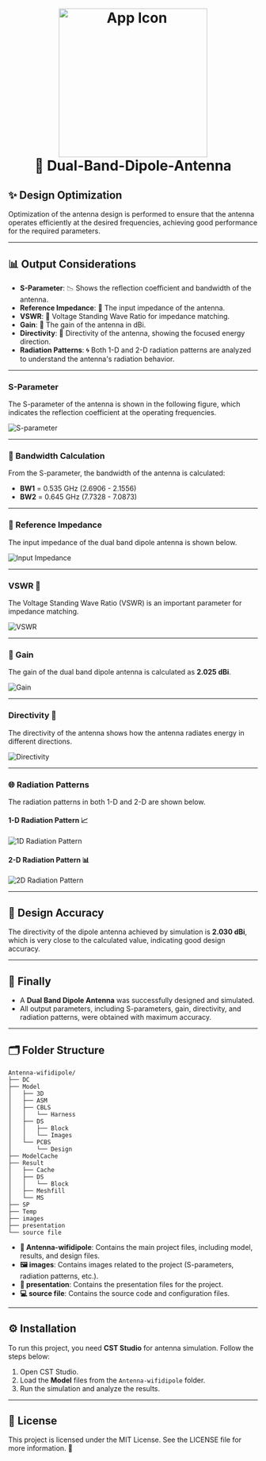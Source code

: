 <div align="center">  
<h1 align="center">  
 <img src="images/dipole_antenna.gif" alt="App Icon" width="300">  
<br>📡 Dual-Band-Dipole-Antenna</h1>  
</div> 

## ✨ Design Optimization  
Optimization of the antenna design is performed to ensure that the antenna operates efficiently at the desired frequencies, achieving good performance for the required parameters.  

---

## 📊 Output Considerations  

- **S-Parameter**: 📉 Shows the reflection coefficient and bandwidth of the antenna.  
- **Reference Impedance**: 🎯 The input impedance of the antenna.  
- **VSWR**: 📏 Voltage Standing Wave Ratio for impedance matching.  
- **Gain**: 📡 The gain of the antenna in dBi.  
- **Directivity**: 🔭 Directivity of the antenna, showing the focused energy direction.  
- **Radiation Patterns**: 🌀 Both 1-D and 2-D radiation patterns are analyzed to understand the antenna's radiation behavior.  

---

### S-Parameter  
The S-parameter of the antenna is shown in the following figure, which indicates the reflection coefficient at the operating frequencies.  

![S-parameter](images/s_parameters.png)  

---

### 📐 Bandwidth Calculation  
From the S-parameter, the bandwidth of the antenna is calculated:  
- **BW1** = 0.535 GHz (2.6906 - 2.1556)  
- **BW2** = 0.645 GHz (7.7328 - 7.0873)  

---

### 🔌 Reference Impedance  
The input impedance of the dual band dipole antenna is shown below.  

![Input Impedance](images/imput_impedence.png)  

---

### VSWR 📶  
The Voltage Standing Wave Ratio (VSWR) is an important parameter for impedance matching.  

![VSWR](images/voltage_standing_wave_ratio(VSWR).png)  

---

### 🚀 Gain  
The gain of the dual band dipole antenna is calculated as **2.025 dBi**.  

![Gain](images/gain_and_directivity.png)  

---

### Directivity 🔦  
The directivity of the antenna shows how the antenna radiates energy in different directions.  

![Directivity](images/gain_and_directivity.png)  

---

### 🌐 Radiation Patterns  
The radiation patterns in both 1-D and 2-D are shown below.  

#### 1-D Radiation Pattern 📈  
![1D Radiation Pattern](images/1d_radiation_pattern.png)  

#### 2-D Radiation Pattern 📊  
![2D Radiation Pattern](images/2d_radiation_pattern.png)  

---

## 🎯 Design Accuracy  

The directivity of the dipole antenna achieved by simulation is **2.030 dBi**, which is very close to the calculated value, indicating good design accuracy.  

---

## 🎉 Finally  

- A **Dual Band Dipole Antenna** was successfully designed and simulated.  
- All output parameters, including S-parameters, gain, directivity, and radiation patterns, were obtained with maximum accuracy.  

---

## 🗂️ Folder Structure  

```
Antenna-wifidipole/
├── DC
├── Model
│   ├── 3D
│   ├── ASM
│   ├── CBLS
│   │   └── Harness
│   ├── DS
│   │   ├── Block
│   │   └── Images
│   └── PCBS
│       └── Design
├── ModelCache
├── Result
│   ├── Cache
│   ├── DS
│   │   └── Block
│   ├── Meshfill
│   └── MS
├── SP
├── Temp
├── images
├── presentation
└── source file
```  

- **📂 Antenna-wifidipole**: Contains the main project files, including model, results, and design files.  
- **🖼️ images**: Contains images related to the project (S-parameters, radiation patterns, etc.).  
- **📑 presentation**: Contains the presentation files for the project.  
- **💻 source file**: Contains the source code and configuration files.  

---

## ⚙️ Installation  

To run this project, you need **CST Studio** for antenna simulation. Follow the steps below:  
1. Open CST Studio.  
2. Load the **Model** files from the `Antenna-wifidipole` folder.  
3. Run the simulation and analyze the results.  

---

## 📜 License  

This project is licensed under the MIT License. See the LICENSE file for more information. 🌟  
